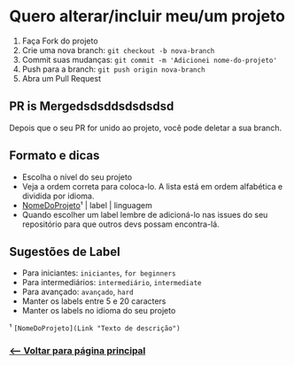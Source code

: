 # Quero alterar/incluir meu/um projeto

1. Faça Fork do projeto
2. Crie uma nova branch: `git checkout -b nova-branch`
3. Commit suas mudanças: `git commit -m 'Adicionei nome-do-projeto'`
4. Push para a branch: `git push origin nova-branch`
5. Abra um Pull Request

## PR is Mergedsdsddsdsdsdsd

Depois que o seu PR for unido ao projeto, você pode deletar a sua branch.

## Formato e dicas

* Escolha o nível do seu projeto
* Veja a ordem correta para coloca-lo. A lista está em ordem alfabética e dividida por idioma.
* [NomeDoProjeto]( Link "Texto de descrição" )¹ | label | linguagem
* Quando escolher um label lembre de adicioná-lo nas issues do seu repositório para que outros devs possam encontra-lá.

## Sugestões de Label

* Para iniciantes: `iniciantes`, `for beginners`
* Para intermediários: `intermediário`, `intermediate`
* Para avançado: `avançado`, `hard`
* Manter os labels entre 5 e 20 caracters
* Manter os labels no idioma do seu projeto

¹ `[NomeDoProjeto](Link "Texto de descrição")`

### [<-- Voltar para página principal](README.md)
